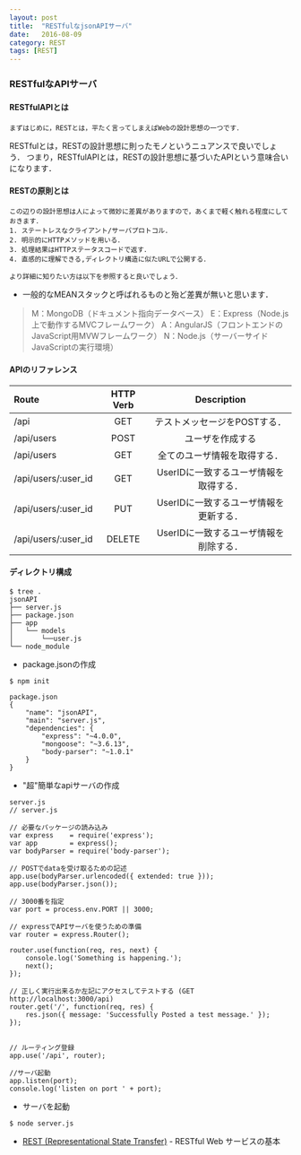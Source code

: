```yaml
---
layout: post
title:  "RESTfulなjsonAPIサーバ"
date:   2016-08-09
category: REST
tags: [REST]
---
```


### RESTfulなAPIサーバ

#### RESTfulAPIとは

    まずはじめに，RESTとは，平たく言ってしまえばWebの設計思想の一つです．
RESTfulとは，RESTの設計思想に則ったモノというニュアンスで良いでしょう．
つまり，RESTfulAPIとは，RESTの設計思想に基づいたAPIという意味合いになります．

#### RESTの原則とは

    この辺りの設計思想は人によって微妙に差異がありますので，あくまで軽く触れる程度にしておきます．
    1. ステートレスなクライアント/サーバプロトコル．
    2. 明示的にHTTPメソッドを用いる．
    3. 処理結果はHTTPステータスコードで返す．
    4. 直感的に理解できる,ディレクトリ構造に似たURLで公開する．

    より詳細に知りたい方は以下を参照すると良いでしょう．
    
    
*  一般的なMEANスタックと呼ばれるものと殆ど差異が無いと思います．

> M：MongoDB（ドキュメント指向データベース）
> E：Express（Node.js上で動作するMVCフレームワーク）
> A：AngularJS（フロントエンドのJavaScript用MVWフレームワーク）
> N：Node.js（サーバーサイドJavaScriptの実行環境）

####  APIのリファレンス

| Route               | HTTP Verb |  Description                             |
|:--------------------|:---------:|:----------------------------------------:|
| /api                |  GET      |  テストメッセージをPOSTする．            |
| /api/users          |  POST     |  ユーザを作成する                        |
| /api/users          |  GET      |  全てのユーザ情報を取得する．            |
| /api/users/:user_id |  GET      |  UserIDに一致するユーザ情報を取得する．  |
| /api/users/:user_id |  PUT      |  UserIDに一致するユーザ情報を更新する．  |
| /api/users/:user_id |  DELETE   |  UserIDに一致するユーザ情報を削除する．  |


####  ディレクトリ構成

~~~
$ tree .
jsonAPI
├── server.js
├── package.json
├── app
│   └── models
│       └──user.js
└── node_module
~~~

- package.jsonの作成

~~~
$ npm init

package.json
{
    "name": "jsonAPI",
    "main": "server.js",
    "dependencies": {
        "express": "~4.0.0",
        "mongoose": "~3.6.13",
        "body-parser": "~1.0.1"
    }
}
~~~


-  "超"簡単なapiサーバの作成


~~~
server.js
// server.js

// 必要なパッケージの読み込み
var express    = require('express');
var app        = express();
var bodyParser = require('body-parser');

// POSTでdataを受け取るための記述
app.use(bodyParser.urlencoded({ extended: true }));
app.use(bodyParser.json());

// 3000番を指定
var port = process.env.PORT || 3000;

// expressでAPIサーバを使うための準備
var router = express.Router();

router.use(function(req, res, next) {
    console.log('Something is happening.');
    next();
});

// 正しく実行出来るか左記にアクセスしてテストする (GET http://localhost:3000/api)
router.get('/', function(req, res) {
    res.json({ message: 'Successfully Posted a test message.' });
});


// ルーティング登録
app.use('/api', router);

//サーバ起動
app.listen(port);
console.log('listen on port ' + port);
~~~

- サーバを起動
~~~
$ node server.js
~~~



- [REST (Representational State Transfer)](https://www.ibm.com/developerworks/jp/webservices/library/ws-restful/) - RESTful Web サービスの基本
